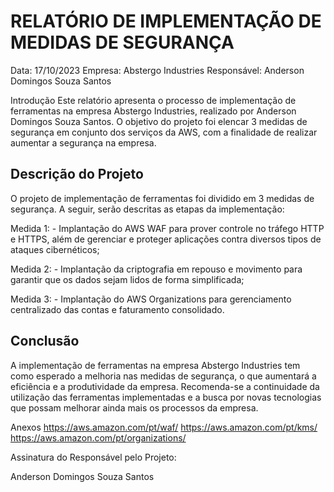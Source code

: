 # RELATÓRIO DE IMPLEMENTAÇÃO DE MEDIDAS DE SEGURANÇA
Data: 17/10/2023 
Empresa: Abstergo Industries 
Responsável: Anderson Domingos Souza Santos

Introdução
Este relatório apresenta o processo de implementação de ferramentas na empresa Abstergo Industries, realizado por Anderson Domingos Souza Santos. O objetivo do projeto foi elencar 3 medidas de segurança em conjunto dos serviços da AWS, com a finalidade de realizar aumentar a segurança na empresa.

## Descrição do Projeto
O projeto de implementação de ferramentas foi dividido em 3 medidas de segurança. A seguir, serão descritas as etapas da implementação:

Medida 1: - Implantação do AWS WAF para prover controle no tráfego HTTP e HTTPS, além de gerenciar e proteger aplicações contra diversos tipos de ataques cibernéticos;

Medida 2: - Implantação da criptografia em repouso e movimento para garantir que os dados sejam lidos de forma simplificada;

Medida 3: - Implantação do AWS Organizations para gerenciamento centralizado das contas e faturamento consolidado.

## Conclusão
A implementação de ferramentas na empresa Abstergo Industries tem como esperado a melhoria nas medidas de segurança, o que aumentará a eficiência e a produtividade da empresa. Recomenda-se a continuidade da utilização das ferramentas implementadas e a busca por novas tecnologias que possam melhorar ainda mais os processos da empresa.

Anexos
https://aws.amazon.com/pt/waf/
https://aws.amazon.com/pt/kms/
https://aws.amazon.com/pt/organizations/


Assinatura do Responsável pelo Projeto:

Anderson Domingos Souza Santos
